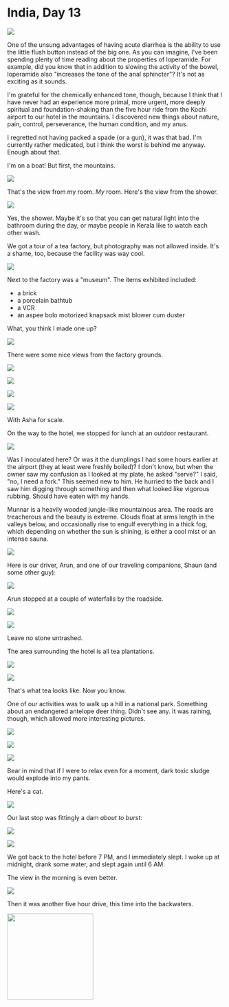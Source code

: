 India, Day 13
=============
![](india5_28_small.jpg)

One of the unsung advantages of having acute diarrhea is the ability to use the
little flush button instead of the big one.  As you can imagine, I've been
spending plenty of time reading about the properties of loperamide.  For
example, did you know that in addition to slowing the activity of the bowel,
loperamide also "increases the tone of the anal sphincter"?  It's not as
exciting as it sounds.

I'm grateful for the chemically enhanced tone, though, because I think that
I have never had an experience more primal, more urgent, more deeply spiritual
and foundation-shaking than the five hour ride from the Kochi airport to our
hotel in the mountains.  I discovered new things about nature, pain, control,
perseverance, the human condition, and my anus.

<!-- Munnar Alleppey -->

I regretted not having packed a spade (or a gun), it was that bad.  I'm
currently rather medicated, but I think the worst is behind me anyway.  Enough
about that.

I'm on a boat!  But first, the mountains.

![](india5_29_small.jpg)

That's the view from my room.  _My_ room.  Here's the view from the shower.

![](india5_32_small.jpg)

Yes, the shower.  Maybe it's so that you can get natural light into the
bathroom during the day, or maybe people in Kerala like to watch each other
wash.

We got a tour of a tea factory, but photography was not allowed inside.  It's
a shame, too, because the facility was way cool.

![](india5_36_small.jpg)

Next to the factory was a "museum".  The items exhibited included:

- a brick
- a porcelain bathtub
- a VCR
- an aspee bolo motorized knapsack mist blower cum duster

What, you think I made one up?

![](india5_37_small.jpg)

There were some nice views from the factory grounds.

![](india5_41_small.jpg)

![](india5_40_small.jpg)

![](india5_48_small.jpg)

![](india5_45_small.jpg)

With Asha for scale.

On the way to the hotel, we stopped for lunch at an outdoor restaurant.

![](india5_4_small.jpg)

Was I inoculated here?  Or was it the dumplings I had some hours earlier at the
airport (they at least were freshly boiled)?  I don't know, but when the owner
saw my confusion as I looked at my plate, he asked "serve?"  I said, "no, I
need a fork."  This seemed new to him.  He hurried to the back and I saw him
digging through something and then what looked like vigorous rubbing.  Should
have eaten with my hands.

Munnar is a heavily wooded jungle-like mountainous area.  The roads are
treacherous and the beauty is extreme.  Clouds float at arms length in the
valleys below, and occasionally rise to engulf everything in a thick fog, which
depending on whether the sun is shining, is either a cool mist or an intense
sauna.

![](india5_8_small.jpg)

Here is our driver, Arun, and one of our traveling companions, Shaun (and some
other guy):

![](india5_14_small.jpg)

Arun stopped at a couple of waterfalls by the roadside.

![](india5_15_small.jpg)

![](india5_12_small.jpg)

Leave no stone untrashed.

The area surrounding the hotel is all tea plantations.

![](india5_53_small.jpg)

![](india5_54_small.jpg)

That's what tea looks like.  Now you know.

One of our activities was to walk up a hill in a national park.  Something
about an endangered antelope deer thing.  Didn't see any.  It was raining,
though, which allowed more interesting pictures.

![](india5_67_small.jpg)

![](india5_60_small.jpg)

![](india5_64_small.jpg)

Bear in mind that if I were to relax even for a moment, dark toxic sludge would
explode into my pants.

Here's a cat.

![](india5_73_small.jpg)

Our last stop was fittingly a dam _about to burst_:

![](india5_80_small.jpg)

![](india5_82_small.jpg)

We got back to the hotel before 7 PM, and I immediately slept.  I woke up at
midnight, drank some water, and slept again until 6 AM.

The view in the morning is even better.

![](india5_83_small.jpg)

Then it was another five hour drive, this time into the backwaters.

<img style="width: 200px;" src="hindi.png"/>
